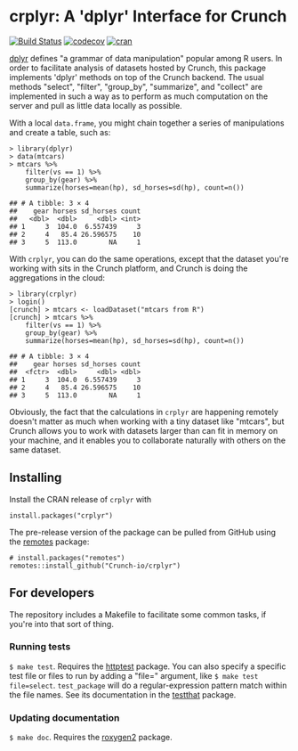 # crplyr: A 'dplyr' Interface for Crunch

[![Build Status](https://travis-ci.org/Crunch-io/crplyr.png?branch=master)](https://travis-ci.org/Crunch-io/crplyr)  [![codecov](https://codecov.io/gh/Crunch-io/crplyr/branch/master/graph/badge.svg)](https://codecov.io/gh/Crunch-io/crplyr) [![cran](https://www.r-pkg.org/badges/version-last-release/crplyr)](https://cran.r-project.org/package=crplyr)

[dplyr](https://dplyr.tidyverse.org/) defines "a grammar of data manipulation" popular among R users. In order to facilitate analysis of datasets hosted by Crunch, this package implements 'dplyr' methods on top of the Crunch backend. The usual methods "select", "filter", "group_by", "summarize", and "collect" are implemented in such a way as to perform as much computation on the server and pull as little data locally as possible.

With a local `data.frame`, you might chain together a series of manipulations and create a table, such as:

    > library(dplyr)
    > data(mtcars)
    > mtcars %>%
        filter(vs == 1) %>%
        group_by(gear) %>%
        summarize(horses=mean(hp), sd_horses=sd(hp), count=n())

    ## # A tibble: 3 × 4
    ##    gear horses sd_horses count
    ##   <dbl>  <dbl>     <dbl> <int>
    ## 1     3  104.0  6.557439     3
    ## 2     4   85.4 26.596575    10
    ## 3     5  113.0        NA     1

With `crplyr`, you can do the same operations, except that the dataset you're working with sits in the Crunch platform, and Crunch is doing the aggregations in the cloud:

    > library(crplyr)
    > login()
    [crunch] > mtcars <- loadDataset("mtcars from R")
    [crunch] > mtcars %>%
        filter(vs == 1) %>%
        group_by(gear) %>%
        summarize(horses=mean(hp), sd_horses=sd(hp), count=n())

    ## # A tibble: 3 × 4
    ##    gear horses sd_horses count
    ##  <fctr>  <dbl>     <dbl> <dbl>
    ## 1     3  104.0  6.557439     3
    ## 2     4   85.4 26.596575    10
    ## 3     5  113.0        NA     1

Obviously, the fact that the calculations in `crplyr` are happening remotely doesn't matter as much when working with a tiny dataset like "mtcars", but Crunch allows you to work with datasets larger than can fit in memory on your machine, and it enables you to collaborate naturally with others on the same dataset.

## Installing

Install the CRAN release of `crplyr` with

    install.packages("crplyr")

The pre-release version of the package can be pulled from GitHub using the [remotes](https://remotes.r-lib.org/) package:

    # install.packages("remotes")
    remotes::install_github("Crunch-io/crplyr")

## For developers

The repository includes a Makefile to facilitate some common tasks, if you're into that sort of thing.

### Running tests

`$ make test`. Requires the [httptest](https://enpiar.com/r/httptest/) package. You can also specify a specific test file or files to run by adding a "file=" argument, like `$ make test file=select`. `test_package` will do a regular-expression pattern match within the file names. See its documentation in the [testthat](https://testthat.r-lib.org/) package.

### Updating documentation

`$ make doc`. Requires the [roxygen2](https://github.com/klutometis/roxygen) package.
